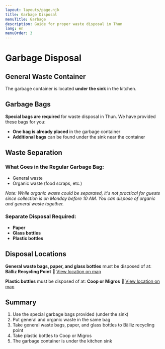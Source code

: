 ```yaml
---
layout: layouts/page.njk
title: Garbage Disposal
menuTitle: Garbage
description: Guide for proper waste disposal in Thun
lang: en
menuOrder: 3
---
```


# Garbage Disposal

## General Waste Container

The garbage container is located **under the sink** in the kitchen.

## Garbage Bags

**Special bags are required** for waste disposal in Thun. We have provided these bags for you:

- **One bag is already placed** in the garbage container
- **Additional bags** can be found under the sink near the container

## Waste Separation

### What Goes in the Regular Garbage Bag:
- General waste
- Organic waste (food scraps, etc.)

*Note: While organic waste could be separated, it's not practical for guests since collection is on Monday before 10 AM. You can dispose of organic and general waste together.*

### Separate Disposal Required:
- **Paper**
- **Glass bottles**
- **Plastic bottles**

## Disposal Locations

**General waste bags, paper, and glass bottles** must be disposed of at:
**Bälliz Recycling Point**
📍 [View location on map](https://share.google/Qx0jrAAULAQsau8Qt)

**Plastic bottles** must be disposed of at:
**Coop or Migros**
📍 [View location on map](https://share.google/xzyjEibUb0rHevY4R)

## Summary

1. Use the special garbage bags provided (under the sink)
2. Put general and organic waste in the same bag
3. Take general waste bags, paper, and glass bottles to Bälliz recycling point
4. Take plastic bottles to Coop or Migros
5. The garbage container is under the kitchen sink